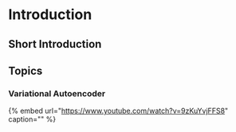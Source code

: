 # Introduction

## Short Introduction

## Topics

### Variational Autoencoder

{% embed url="https://www.youtube.com/watch?v=9zKuYvjFFS8" caption="" %}

